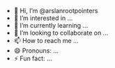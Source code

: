 - 👋 Hi, I’m @arslanrootpointers
- 👀 I’m interested in ...
- 🌱 I’m currently learning ...
- 💞️ I’m looking to collaborate on ...
- 📫 How to reach me ...
- 😄 Pronouns: ...
- ⚡ Fun fact: ...

<!---
arslanrootpointers/arslanrootpointers is a ✨ special ✨ repository because its `README.md` (this file) appears on your GitHub profile.
You can click the Preview link to take a look at your changes.
--->
